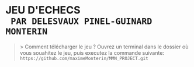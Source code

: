 **JEU D'ECHECS**\
``` PAR DELESVAUX PINEL-GUINARD MONTERIN```
==========================================

>\> Comment télécharger le jeu ?
> Ouvrez un terminal dans le dossier où vous souahitez le jeu, puis executez la commande suivante:\
> `https://github.com/maximeMonterin/MMN_PROJECT.git`
